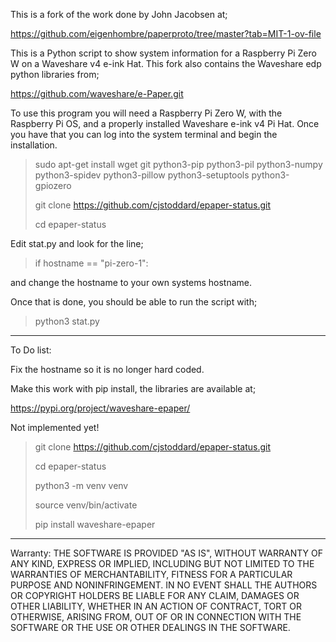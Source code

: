 
This is a fork of the work done by John Jacobsen at;

https://github.com/eigenhombre/paperproto/tree/master?tab=MIT-1-ov-file

This is a Python script to show system information for a Raspberry Pi Zero W on a Waveshare v4 e-ink Hat. This fork also contains the Waveshare edp python libraries from;

https://github.com/waveshare/e-Paper.git

To use this program you will need a Raspberry Pi Zero W, with the Raspberry Pi OS, and a properly installed Waveshare e-ink v4 Pi Hat. Once you have that you can log into the system terminal and begin the installation.


> sudo apt-get install wget git python3-pip python3-pil python3-numpy python3-spidev python3-pillow python3-setuptools python3-gpiozero
> 
> git clone https://github.com/cjstoddard/epaper-status.git
> 
> cd epaper-status

Edit stat.py and look for the line;

> if hostname == "pi-zero-1":

and change the hostname to your own systems hostname.

Once that is done, you should be able to run the script with;

> python3 stat.py

__________________________________
To Do list:

Fix the hostname so it is no longer hard coded.

Make this work with pip install, the libraries are available at;

https://pypi.org/project/waveshare-epaper/

Not implemented yet!

> git clone https://github.com/cjstoddard/epaper-status.git
> 
> cd epaper-status
> 
> python3 -m venv venv
> 
> source venv/bin/activate
> 
> pip install waveshare-epaper

__________________________________
Warranty:
THE SOFTWARE IS PROVIDED "AS IS", WITHOUT WARRANTY OF ANY KIND, EXPRESS OR
IMPLIED, INCLUDING BUT NOT LIMITED TO THE WARRANTIES OF MERCHANTABILITY,
FITNESS FOR A PARTICULAR PURPOSE AND NONINFRINGEMENT. IN NO EVENT SHALL THE
AUTHORS OR COPYRIGHT HOLDERS BE LIABLE FOR ANY CLAIM, DAMAGES OR OTHER
LIABILITY, WHETHER IN AN ACTION OF CONTRACT, TORT OR OTHERWISE, ARISING FROM,
OUT OF OR IN CONNECTION WITH THE SOFTWARE OR THE USE OR OTHER DEALINGS IN THE
SOFTWARE.